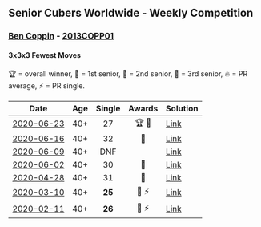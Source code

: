 ## Senior Cubers Worldwide - Weekly Competition
### [Ben Coppin](../ben_coppin.md) - [2013COPP01](https://www.worldcubeassociation.org/persons/2013COPP01?event=333fm)
#### 3x3x3 Fewest Moves

🏆 = overall winner, 🥇 = 1st senior, 🥈 = 2nd senior, 🥉 = 3rd senior, 🔥 = PR average, ⚡ = PR single.

| Date | Age | Single | Awards | Solution |
| :--: | :--: | :--: | :--: | :-- |
| [<span style="white-space: nowrap">2020-06-23</span>](../../results/333fm/2020-06-23.md) | 40+ | 27 | 🏆 🥇 | [Link](https://www.facebook.com/events/284763775909443/permalink/285623172490170/) |
| [<span style="white-space: nowrap">2020-06-16</span>](../../results/333fm/2020-06-16.md) | 40+ | 32 | 🥈 | [Link](https://www.facebook.com/events/753945178677521/permalink/755294308542608/) |
| [<span style="white-space: nowrap">2020-06-09</span>](../../results/333fm/2020-06-09.md) | 40+ | DNF |  | [Link](https://www.facebook.com/events/855783411578420/permalink/857232631433498/) |
| [<span style="white-space: nowrap">2020-06-02</span>](../../results/333fm/2020-06-02.md) | 40+ | 30 | 🥉 | [Link](https://www.facebook.com/events/3920457157996941/permalink/3929494677093189/) |
| [<span style="white-space: nowrap">2020-04-28</span>](../../results/333fm/2020-04-28.md) | 40+ | 31 | 🥉 | [Link](https://www.facebook.com/events/339284923718995/permalink/339287250385429/) |
| [<span style="white-space: nowrap">2020-03-10</span>](../../results/333fm/2020-03-10.md) | 40+ | **25** | 🥈 ⚡ | [Link](https://www.facebook.com/events/640532176759268/permalink/641063233372829/) |
| [<span style="white-space: nowrap">2020-02-11</span>](../../results/333fm/2020-02-11.md) | 40+ | **26** | 🥈 ⚡ | [Link](https://www.facebook.com/groups/1604105099735401/permalink/2138923996253506/) |


<!-- Global site tag (gtag.js) - Google Analytics -->
<script async src="https://www.googletagmanager.com/gtag/js?id=UA-86348435-3"></script>
<script>window.dataLayer = window.dataLayer || []; function gtag() {dataLayer.push(arguments);} gtag('js', new Date()); gtag('config', 'UA-86348435-3');</script>
